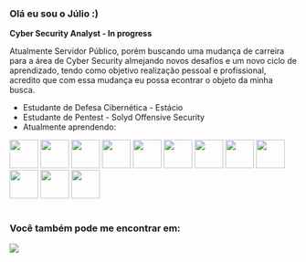 ### Olá eu sou o Júlio :)

**Cyber Security Analyst - In progress**

Atualmente Servidor Público, porém buscando uma mudança de carreira para a área de Cyber Security almejando novos desafios e um novo ciclo de aprendizado, tendo como objetivo realização pessoal e profissional, acredito que com essa mudança eu possa econtrar o objeto da minha busca.

- Estudante de Defesa Cibernética - Estácio
- Estudante de Pentest - Solyd Offensive Security
- Atualmente aprendendo:

<div display="inline">
<img width="50" heigth="50" src="https://cdn.jsdelivr.net/gh/devicons/devicon/icons/python/python-original.svg" />
<img width="50" heigth="50" src="https://cdn.jsdelivr.net/gh/devicons/devicon/icons/flask/flask-original.svg" />
<img width="50" heigth="50" src="https://cdn.jsdelivr.net/gh/devicons/devicon/icons/c/c-original.svg" />
<img width="50" heigth="50" src="https://cdn.jsdelivr.net/gh/devicons/devicon/icons/html5/html5-original.svg" />
<img width="50" heigth="50" src="https://cdn.jsdelivr.net/gh/devicons/devicon/icons/css3/css3-original.svg" />
<img width="50" heigth="50" src="https://cdn.jsdelivr.net/gh/devicons/devicon/icons/bash/bash-original.svg" />
<img width="50" heigth="50" src="https://cdn.jsdelivr.net/gh/devicons/devicon/icons/docker/docker-original.svg" />
<img width="50" heigth="50" src="https://cdn.jsdelivr.net/gh/devicons/devicon/icons/kubernetes/kubernetes-plain.svg" />
<img width="50" heigth="50" src="https://cdn.jsdelivr.net/gh/devicons/devicon/icons/jenkins/jenkins-original.svg" />
<img width="50" heigth="50" src="https://cdn.jsdelivr.net/gh/devicons/devicon/icons/ansible/ansible-original.svg" />
<img width="50" heigth="50" src="https://cdn.jsdelivr.net/gh/devicons/devicon/icons/vagrant/vagrant-original.svg" />
<img width="50" heigth="50" src="https://cdn.jsdelivr.net/gh/devicons/devicon/icons/prometheus/prometheus-original.svg" />
</div>

#

### Você também pode me encontrar em:
<a href="https://www.linkedin.com/in/julio-gregio/">
  <img src="https://img.shields.io/badge/linkedin-%230077B5.svg?style=for-the-badge&logo=linkedin&logoColor=white" />
 </a>
